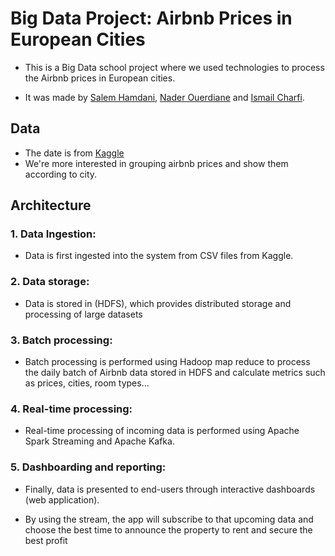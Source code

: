 # Big Data Project:  Airbnb Prices in European Cities

- This is a Big Data school project where we used technologies to process the Airbnb prices in European cities.

- It was made by [Salem Hamdani](https://github.com/salemhamdani), [Nader Ouerdiane](https://github.com/vicyyn) and [Ismail Charfi](https://github.com/IsmailCharfi).

## Data

- The date is from [Kaggle](https://www.kaggle.com/datasets/thedevastator/airbnb-prices-in-european-cities)
- We're more interested in grouping airbnb prices and show them according to city.

## Architecture

### 1. Data Ingestion:

- Data is first ingested into the system from CSV files from Kaggle.

### 2. Data storage:

- Data is stored in (HDFS), which provides distributed storage and processing of large datasets

### 3. Batch processing:

- Batch processing is performed using Hadoop map reduce to process the daily batch of Airbnb data stored in HDFS and calculate metrics such as prices, cities, room types...

### 4. Real-time processing:

- Real-time processing of incoming data is performed using Apache Spark Streaming and Apache Kafka.

### 5. Dashboarding and reporting:

- Finally, data is presented to end-users through interactive dashboards (web application).

- By using the stream, the app will subscribe to that upcoming data and choose the best time to announce the property to rent and secure the best profit